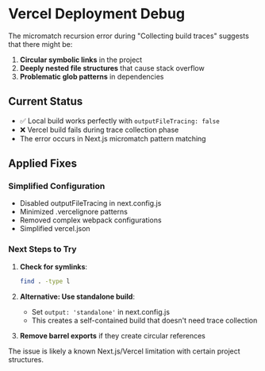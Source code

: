 # Vercel Deployment Debug

The micromatch recursion error during "Collecting build traces" suggests that there might be:

1. **Circular symbolic links** in the project
2. **Deeply nested file structures** that cause stack overflow
3. **Problematic glob patterns** in dependencies

## Current Status
- ✅ Local build works perfectly with `outputFileTracing: false`
- ❌ Vercel build fails during trace collection phase
- The error occurs in Next.js micromatch pattern matching

## Applied Fixes

### Simplified Configuration
- Disabled outputFileTracing in next.config.js
- Minimized .vercelignore patterns
- Removed complex webpack configurations
- Simplified vercel.json

### Next Steps to Try

1. **Check for symlinks**:
   ```bash
   find . -type l
   ```

2. **Alternative: Use standalone build**:
   - Set `output: 'standalone'` in next.config.js
   - This creates a self-contained build that doesn't need trace collection

3. **Remove barrel exports** if they create circular references

The issue is likely a known Next.js/Vercel limitation with certain project structures.
